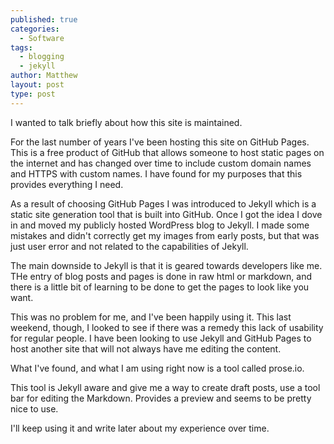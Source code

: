 ```yaml
---
published: true
categories:
  - Software
tags:
  - blogging
  - jekyll
author: Matthew
layout: post
type: post
---
```

I wanted to talk briefly about how this site is maintained.

For the last number of years I've been hosting this site on GitHub Pages. This is a free product of GitHub that allows someone to host static pages on the internet and has changed over time to include custom domain names and HTTPS with custom names.  I have found for my purposes that this provides everything I need.

As a result of choosing GitHub Pages I was introduced to Jekyll which is a static site generation tool that is built into GitHub.  Once I got the idea I dove in and moved my publicly hosted WordPress blog to Jekyll. I made some mistakes and didn't correctly get my images from early posts, but that was just user error and not related to the capabilities of Jekyll.

The main downside to Jekyll is that it is geared towards developers like me. THe entry of blog posts and pages is done in raw html or markdown, and there is a little bit of learning to be done to get the pages to look like you want.

This was no problem for me, and I've been happily using it. This last weekend, though, I looked to see if there was a remedy this lack of usability for regular people. I have been looking to use Jekyll and GitHub Pages to host another site that will not always have me editing the content.

What I've found, and what I am using right now is a tool called prose.io. 

This tool is Jekyll aware and give me a way to create draft posts, use a tool bar for editing the Markdown. Provides a preview and seems to be pretty nice to use.

I'll keep using it and write later about my experience over time.
